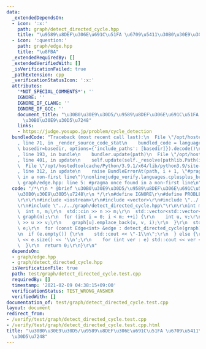 ```yaml
---
data:
  _extendedDependsOn:
  - icon: ':x:'
    path: graph/detect_directed_cycle.hpp
    title: "\u9589\u8DEF\u306E\u691C\u51FA \u6709\u5411\u30B0\u30E9\u30D5\u7248"
  - icon: ':question:'
    path: graph/edge.hpp
    title: "\u8FBA"
  _extendedRequiredBy: []
  _extendedVerifiedWith: []
  _isVerificationFailed: true
  _pathExtension: cpp
  _verificationStatusIcon: ':x:'
  attributes:
    '*NOT_SPECIAL_COMMENTS*': ''
    IGNORE: ''
    IGNORE_IF_CLANG: ''
    IGNORE_IF_GCC: ''
    document_title: "\u30B0\u30E9\u30D5/\u9589\u8DEF\u306E\u691C\u51FA \u6709\u5411\
      \u30B0\u30E9\u30D5\u7248"
    links:
    - https://judge.yosupo.jp/problem/cycle_detection
  bundledCode: "Traceback (most recent call last):\n  File \"/opt/hostedtoolcache/Python/3.9.1/x64/lib/python3.9/site-packages/onlinejudge_verify/documentation/build.py\"\
    , line 71, in _render_source_code_stat\n    bundled_code = language.bundle(stat.path,\
    \ basedir=basedir, options={'include_paths': [basedir]}).decode()\n  File \"/opt/hostedtoolcache/Python/3.9.1/x64/lib/python3.9/site-packages/onlinejudge_verify/languages/cplusplus.py\"\
    , line 193, in bundle\n    bundler.update(path)\n  File \"/opt/hostedtoolcache/Python/3.9.1/x64/lib/python3.9/site-packages/onlinejudge_verify/languages/cplusplus_bundle.py\"\
    , line 401, in update\n    self.update(self._resolve(pathlib.Path(included), included_from=path))\n\
    \  File \"/opt/hostedtoolcache/Python/3.9.1/x64/lib/python3.9/site-packages/onlinejudge_verify/languages/cplusplus_bundle.py\"\
    , line 312, in update\n    raise BundleErrorAt(path, i + 1, \"#pragma once found\
    \ in a non-first line\")\nonlinejudge_verify.languages.cplusplus_bundle.BundleErrorAt:\
    \ graph/edge.hpp: line 5: #pragma once found in a non-first line\n"
  code: "/*\r\n * @brief \u30B0\u30E9\u30D5/\u9589\u8DEF\u306E\u691C\u51FA \u6709\u5411\
    \u30B0\u30E9\u30D5\u7248\r\n */\r\n#define IGNORE\r\n#define PROBLEM \"https://judge.yosupo.jp/problem/cycle_detection\"\
    \r\n\r\n#include <iostream>\r\n#include <vector>\r\n#include \"../../graph/edge.hpp\"\
    \r\n#include \"../../graph/detect_directed_cycle.hpp\"\r\n\r\nint main() {\r\n\
    \  int n, m;\r\n  std::cin >> n >> m;\r\n  std::vector<std::vector<Edge<int>>>\
    \ graph(n);\r\n  for (int i = 0; i < m; ++i) {\r\n    int u, v;\r\n    std::cin\
    \ >> u >> v;\r\n    graph[u].emplace_back(u, v, i);\r\n  }\r\n  std::vector<int>\
    \ e;\r\n  for (const Edge<int> &edge : detect_directed_cycle(graph)) e.emplace_back(edge.cost);\r\
    \n  if (e.empty()) {\r\n    std::cout << \"-1\\n\";\r\n  } else {\r\n    std::cout\
    \ << e.size() << '\\n';\r\n    for (int ver : e) std::cout << ver << '\\n';\r\n\
    \  }\r\n  return 0;\r\n}\r\n"
  dependsOn:
  - graph/edge.hpp
  - graph/detect_directed_cycle.hpp
  isVerificationFile: true
  path: test/graph/detect_directed_cycle.test.cpp
  requiredBy: []
  timestamp: '2021-02-09 04:38:15+09:00'
  verificationStatus: TEST_WRONG_ANSWER
  verifiedWith: []
documentation_of: test/graph/detect_directed_cycle.test.cpp
layout: document
redirect_from:
- /verify/test/graph/detect_directed_cycle.test.cpp
- /verify/test/graph/detect_directed_cycle.test.cpp.html
title: "\u30B0\u30E9\u30D5/\u9589\u8DEF\u306E\u691C\u51FA \u6709\u5411\u30B0\u30E9\
  \u30D5\u7248"
---
```

